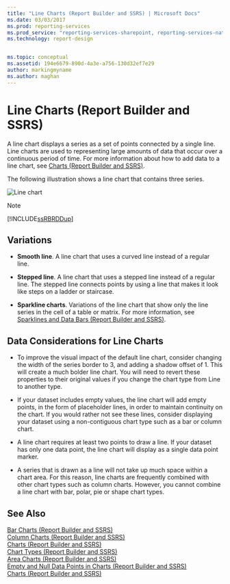 ```yaml
---
title: "Line Charts (Report Builder and SSRS) | Microsoft Docs"
ms.date: 03/03/2017
ms.prod: reporting-services
ms.prod_service: "reporting-services-sharepoint, reporting-services-native"
ms.technology: report-design


ms.topic: conceptual
ms.assetid: 194e6679-890d-4a3e-a756-130d32ef7e29
author: markingmyname
ms.author: maghan
---
```

# Line Charts (Report Builder and SSRS)
  A line chart displays a series as a set of points connected by a single line. Line charts are used to representing large amounts of data that occur over a continuous period of time. For more information about how to add data to a line chart, see [Charts &#40;Report Builder and SSRS&#41;](../../reporting-services/report-design/charts-report-builder-and-ssrs.md).  
  
 The following illustration shows a line chart that contains three series.  
  
 ![Line chart](../../reporting-services/report-design/media/rs-linechart.gif "Line chart")  
  
> [!NOTE]  
>  [!INCLUDE[ssRBRDDup](../../includes/ssrbrddup-md.md)]  
  
## Variations  
  
-   **Smooth line**. A line chart that uses a curved line instead of a regular line.  
  
-   **Stepped line**. A line chart that uses a stepped line instead of a regular line. The stepped line connects points by using a line that makes it look like steps on a ladder or staircase.  
  
-   **Sparkline charts**. Variations of the line chart that show only the line series in the cell of a table or matrix. For more information, see [Sparklines and Data Bars &#40;Report Builder and SSRS&#41;](../../reporting-services/report-design/sparklines-and-data-bars-report-builder-and-ssrs.md).  
  
## Data Considerations for Line Charts  
  
-   To improve the visual impact of the default line chart, consider changing the width of the series border to 3, and adding a shadow offset of 1. This will create a much bolder line chart. You will need to revert these properties to their original values if you change the chart type from Line to another type.  
  
-   If your dataset includes empty values, the line chart will add empty points, in the form of placeholder lines, in order to maintain continuity on the chart. If you would rather not see these lines, consider displaying your dataset using a non-contiguous chart type such as a bar or column chart.  
  
-   A line chart requires at least two points to draw a line.  If your dataset has only one data point, the line chart will display as a single data point marker.  
  
-   A series that is drawn as a line will not take up much space within a chart area.  For this reason, line charts are frequently combined with other chart types such as column charts. However, you cannot combine a line chart with bar, polar, pie or shape chart types.  
  
## See Also  
 [Bar Charts &#40;Report Builder and SSRS&#41;](../../reporting-services/report-design/bar-charts-report-builder-and-ssrs.md)   
 [Column Charts &#40;Report Builder and SSRS&#41;](../../reporting-services/report-design/column-charts-report-builder-and-ssrs.md)   
 [Charts &#40;Report Builder and SSRS&#41;](../../reporting-services/report-design/charts-report-builder-and-ssrs.md)   
 [Chart Types &#40;Report Builder and SSRS&#41;](../../reporting-services/report-design/chart-types-report-builder-and-ssrs.md)   
 [Area Charts &#40;Report Builder and SSRS&#41;](../../reporting-services/report-design/area-charts-report-builder-and-ssrs.md)   
 [Empty and Null Data Points in Charts &#40;Report Builder and SSRS&#41;](../../reporting-services/report-design/empty-and-null-data-points-in-charts-report-builder-and-ssrs.md)   
 [Charts &#40;Report Builder and SSRS&#41;](../../reporting-services/report-design/charts-report-builder-and-ssrs.md)  
  
  
